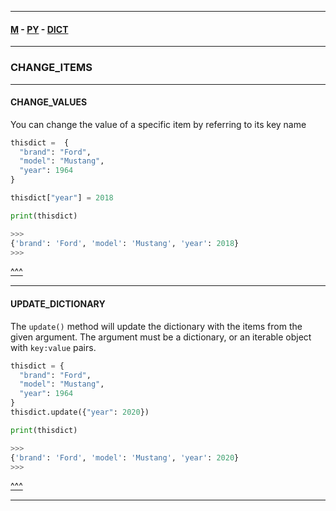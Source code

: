 
---

#### [M](https://github.com/ttltrk/TTT/blob/master/menu.md) - [PY](https://github.com/ttltrk/TTT/blob/master/PY/PY.md) - [DICT](https://github.com/ttltrk/TTT/blob/master/PY/ARRAYS/DICT/DICT.md)

---

### CHANGE_ITEMS

---

#### CHANGE_VALUES

You can change the value of a specific item by referring to its key name

```py
thisdict =	{
  "brand": "Ford",
  "model": "Mustang",
  "year": 1964
}

thisdict["year"] = 2018

print(thisdict)

>>>
{'brand': 'Ford', 'model': 'Mustang', 'year': 2018}
>>>
```

[^^^](#CHANGE_ITEMS)

---

#### UPDATE_DICTIONARY

The ```update()``` method will update the dictionary with the items from the given argument.
The argument must be a dictionary, or an iterable object with ```key:value``` pairs.

```py
thisdict = {
  "brand": "Ford",
  "model": "Mustang",
  "year": 1964
}
thisdict.update({"year": 2020})

print(thisdict)

>>>
{'brand': 'Ford', 'model': 'Mustang', 'year': 2020}
>>>
```

[^^^](#CHANGE_ITEMS)

---

